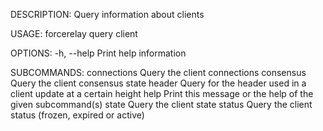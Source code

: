 DESCRIPTION:
Query information about clients

USAGE:
    forcerelay query client <SUBCOMMAND>

OPTIONS:
    -h, --help    Print help information

SUBCOMMANDS:
    connections    Query the client connections
    consensus      Query the client consensus state
    header         Query for the header used in a client update at a certain height
    help           Print this message or the help of the given subcommand(s)
    state          Query the client state
    status         Query the client status (frozen, expired or active)
